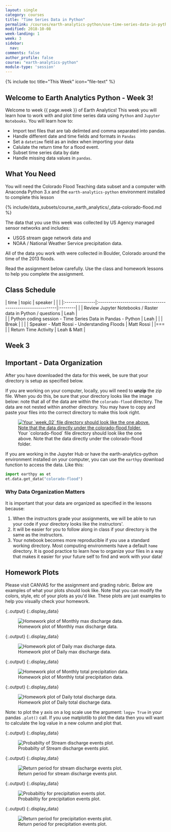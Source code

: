 ```yaml
---
layout: single
category: courses
title: "Time Series Data in Python"
permalink: /courses/earth-analytics-python/use-time-series-data-in-python/
modified: 2018-10-08
week-landing: 1
week: 3
sidebar:
  nav:
comments: false
author_profile: false
course: "earth-analytics-python"
module-type: 'session'
---
```

{% include toc title="This Week" icon="file-text" %}

<div class="notice--info" markdown="1">

## <i class="fa fa-ship" aria-hidden="true"></i> Welcome to Earth Analytics Python - Week 3!

Welcome to week {{ page.week }} of Earth Analytics! This week you will learn how to work with and plot time series data using `Python` and `Jupyter Notebooks`. You will learn how to:

* Import text files that are tab delimted and comma separated into pandas.
* Handle different date and time fields and formats in `Pandas` 
* Set a `datetime` field as an index when importing your data
* Calulate the return time for a flood event.
* Subset time series data by date
* Handle missing data values in `pandas`.


## What You Need

You will need the Colorado Flood Teaching data subset and a computer with Anaconda Python 3.x and the `earth-analytics-python` environment installed to complete this lesson

{% include/data_subsets/course_earth_analytics/_data-colorado-flood.md %}

The data that you use this week was collected by US Agency managed sensor networks and includes:

* USGS stream gage network data and
* NOAA / National Weather Service precipitation data. 

All of the data you work with were collected in Boulder, Colorado around the time of the 2013 floods.

Read the assignment below carefully. Use the class and homework lessons to help you complete the assignment.
</div>

## <i class="fa fa-calendar-check-o" aria-hidden="true"></i> Class Schedule

| time           | topic                 | speaker |  |  |
|:---------------|:----------------------------------------------------------|:--------|
|  | Review Jupyter Notebooks / Raster data in Python / questions                   | Leah    |  
|    | Python coding session - Time Series Data in Pandas - Python | Leah   |
|   | Break                                                     |         | 
|   | Speaker - Matt Rossi - Understanding Floods   |   Matt Rossi      | 
|===
|   | Return Time Activity                               | Leah & Matt  |


## <i class="fa fa-pencil"></i> Week 3


## Important - Data Organization

After you have downloaded the data for this week, be sure that your directory is setup as specified below.

If you are working on your computer, locally, you will need to **unzip** the zip file. 
When you do this, be sure that your directory
looks like the image below: note that all of the data are within the `colorado-flood`
directory. The data are not nested within another directory. You may have to copy
and paste your files into the correct directory to make this look right.

<figure>
<a href="{{ site.url }}/images/courses/earth-analytics/co-flood-lessons/week-02-data.jpg">
<img src="{{ site.url }}/images/courses/earth-analytics/co-flood-lessons/week-02-data.jpg" alt="Your `week_02` file directory should look like the one above. Note that
the data directly under the colorado-flood folder.">
</a>
<figcaption>Your `colorado-flood` file directory should look like the one above. Note that
the data directly under the colorado-flood folder.</figcaption>
</figure>

If you are working in the Jupyter Hub or have the earth-analytics-python environment installed on your computer, you can use the `earthpy` download function to access the data. Like this:

```python
import earthpy as et
et.data.get_data("colorado-flood")
```

### Why Data Organization Matters

It is important that your data are organized as specified in the lessons because:

1. When the instructors grade your assignments, we will be able to run your code if your directory looks like the instructors'.
1. It will be easier for you to follow along in class if your directory is the same as the instructors.
1. Your notebook becomes more reproducible if you use a standard working directory. Most computing environments have a default `home` directory. It is good practice to learn how to organize your files in a way that makes it easier for your future self to find and work with your data!

<!-- 
### 2. Videos

Please watch the following short videos before the start of class next week. They will help you prepare for class! 

#### The Story of Lidar Data Video
<iframe width="560" height="315" src="//www.youtube.com/embed/m7SXoFv6Sdc?rel=0" frameborder="0" allowfullscreen></iframe>

#### How Lidar Works
<iframe width="560" height="315" src="//www.youtube.com/embed/EYbhNSUnIdU?rel=0" frameborder="0" allowfullscreen></iframe>
-->


## Homework Plots

Please visit CANVAS for the assignment and grading rubric. Below are examples of what your plots should look like.
Note that you can modify the colors, style, etc of your plots as you'd like. These plots are just examples to help you visually check your homework. 


{:.output}
{:.display_data}

<figure>

<img src = "{{ site.url }}//images/courses/earth-analytics-python/03-intro-to-python-and-time-series-data/2018-02-05-intro-to-python-time-series-data-landing-page_3_0.png" alt = "Homework plot of Monthly max discharge data.">
<figcaption>Homework plot of Monthly max discharge data.</figcaption>

</figure>





{:.output}
{:.display_data}

<figure>

<img src = "{{ site.url }}//images/courses/earth-analytics-python/03-intro-to-python-and-time-series-data/2018-02-05-intro-to-python-time-series-data-landing-page_4_0.png" alt = "Homework plot of Daily max discharge data.">
<figcaption>Homework plot of Daily max discharge data.</figcaption>

</figure>





{:.output}
{:.display_data}

<figure>

<img src = "{{ site.url }}//images/courses/earth-analytics-python/03-intro-to-python-and-time-series-data/2018-02-05-intro-to-python-time-series-data-landing-page_5_0.png" alt = "Homework plot of Monthly total precipitation data.">
<figcaption>Homework plot of Monthly total precipitation data.</figcaption>

</figure>





{:.output}
{:.display_data}

<figure>

<img src = "{{ site.url }}//images/courses/earth-analytics-python/03-intro-to-python-and-time-series-data/2018-02-05-intro-to-python-time-series-data-landing-page_6_0.png" alt = "Homework plot of Daily total discharge data.">
<figcaption>Homework plot of Daily total discharge data.</figcaption>

</figure>




Note: to plot the y axis on a log scale use the argument: `logy= True` in your pandas `.plot()` call. If you use matplotlib to plot the data then you will want to calculate the log value in a new column and plot that.


{:.output}
{:.display_data}

<figure>

<img src = "{{ site.url }}//images/courses/earth-analytics-python/03-intro-to-python-and-time-series-data/2018-02-05-intro-to-python-time-series-data-landing-page_8_0.png" alt = "Probabilty of Stream discharge events plot.">
<figcaption>Probabilty of Stream discharge events plot.</figcaption>

</figure>





{:.output}
{:.display_data}

<figure>

<img src = "{{ site.url }}//images/courses/earth-analytics-python/03-intro-to-python-and-time-series-data/2018-02-05-intro-to-python-time-series-data-landing-page_9_0.png" alt = "Return period for stream discharge events plot.">
<figcaption>Return period for stream discharge events plot.</figcaption>

</figure>





{:.output}
{:.display_data}

<figure>

<img src = "{{ site.url }}//images/courses/earth-analytics-python/03-intro-to-python-and-time-series-data/2018-02-05-intro-to-python-time-series-data-landing-page_10_0.png" alt = "Probabiltiy for precipitation events plot.">
<figcaption>Probabiltiy for precipitation events plot.</figcaption>

</figure>





{:.output}
{:.display_data}

<figure>

<img src = "{{ site.url }}//images/courses/earth-analytics-python/03-intro-to-python-and-time-series-data/2018-02-05-intro-to-python-time-series-data-landing-page_11_0.png" alt = "Return period for precipitation events plot.">
<figcaption>Return period for precipitation events plot.</figcaption>

</figure>



